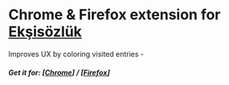 # Chrome & Firefox extension for [Ekşisözlük](https://eksisozluk.com)

Improves UX by coloring visited entries - 

##### Get it for: [[Chrome](https://chrome.google.com/webstore/detail/eksidost/fijfjdcndlannffohoedgehmcijemhak)] / [[Firefox](https://addons.mozilla.org/en-US/firefox/addon/eksiplus/)]
